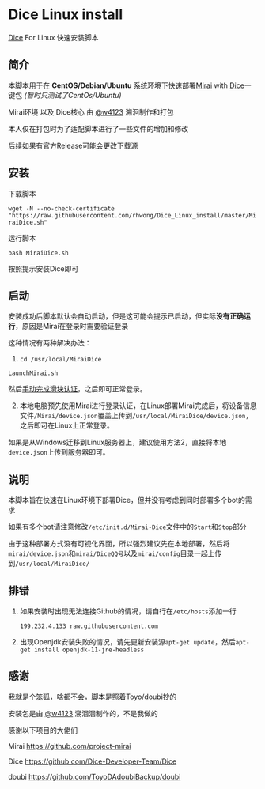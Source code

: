 # Dice Linux install

[Dice](https://github.com/Dice-Developer-Team/Dice) For Linux 快速安装脚本

## 简介

本脚本用于在 **CentOS/Debian/Ubuntu** 系统环境下快速部署[Mirai](https://github.com/project-mirai) with [Dice](https://github.com/Dice-Developer-Team)一键包 *(暂时只测试了CentOs/Ubuntu)*

Mirai环境 以及 Dice核心 由 [@w4123](https://github.com/w4123) 溯洄制作和打包

本人仅在打包时为了适配脚本进行了一些文件的增加和修改

后续如果有官方Release可能会更改下载源

## 安装

下载脚本

`wget -N --no-check-certificate "https://raw.githubusercontent.com/rhwong/Dice_Linux_install/master/MiraiDice.sh"`

运行脚本

`bash MiraiDice.sh`

按照提示安装Dice即可

## 启动

安装成功后脚本默认会自动启动，但是这可能会提示已启动，但实际**没有正确运行**，原因是Mirai在登录时需要验证登录

这种情况有两种解决办法：

1.  `cd /usr/local/MiraiDice` 

   `LaunchMirai.sh`

   然后[手动完成滑块认证](https://github.com/project-mirai/mirai-login-solver-selenium#%E6%89%8B%E5%8A%A8%E5%AE%8C%E6%88%90%E6%BB%91%E5%8A%A8%E9%AA%8C%E8%AF%81)，之后即可正常登录。

2. 本地电脑预先使用Mirai进行登录认证，在Linux部署Mirai完成后，将设备信息文件`/Mirai/device.json`覆盖上传到`/usr/local/MiraiDice/device.json`，之后即可在Linux上正常登录。

如果是从Windows迁移到Linux服务器上，建议使用方法2，直接将本地`device.json`上传到服务器即可。

## 说明

本脚本旨在快速在Linux环境下部署Dice，但并没有考虑到同时部署多个bot的需求

如果有多个bot请注意修改`/etc/init.d/Mirai-Dice`文件中的`Start`和`Stop`部分

由于这种部署方式没有可视化界面，所以强烈建议先在本地部署，然后将`mirai/device.json`和`mirai/DiceQQ号`以及`mirai/config`目录一起上传到`/usr/local/MiraiDice/`

## 排错

1. 如果安装时出现无法连接Github的情况，请自行在`/etc/hosts`添加一行

   `199.232.4.133 raw.githubusercontent.com`

2. 出现Openjdk安装失败的情况，请先更新安装源`apt-get update`，然后`apt-get install openjdk-11-jre-headless`

## 感谢

我就是个笨狐，啥都不会，脚本是照着Toyo/doubi抄的

安装包是由 [@w4123](https://github.com/w4123) 溯洄洄制作的，不是我做的

感谢以下项目的大佬们

Mirai https://github.com/project-mirai

Dice https://github.com/Dice-Developer-Team/Dice

doubi https://github.com/ToyoDAdoubiBackup/doubi
